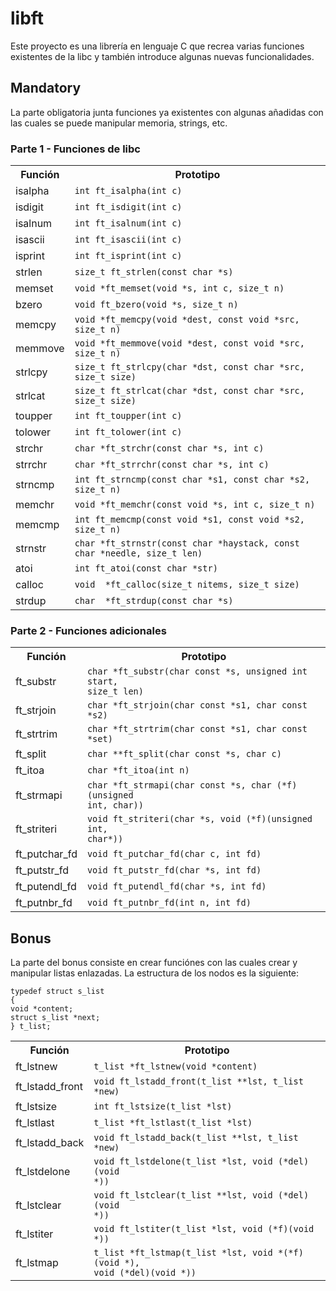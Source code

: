 <h1>libft</h1>
Este proyecto es una librería en lenguaje C que recrea varias funciones existentes de la libc y también introduce algunas nuevas funcionalidades.
<h2>Mandatory</h2>
La parte obligatoria junta funciones ya existentes con algunas añadidas con las cuales se puede manipular memoria, strings, etc.
<h3>Parte 1 - Funciones de libc</h3>
<table>
  <tr>
    <th>Función</th>
    <th>Prototipo</th>
  </tr>
  <tr>
    <td>isalpha</td>
    <td><code>int ft_isalpha(int c)</code></td>
  </tr>
  <tr>
    <td>isdigit</td>
    <td><code>int ft_isdigit(int c)</code></td>
  </tr>
  <tr>
    <td>isalnum</td>
    <td><code>int ft_isalnum(int c)</code></td>
  </tr>
  <tr>
    <td>isascii</td>
    <td><code>int ft_isascii(int c)</code></td>
  </tr>
  <tr>
    <td>isprint</td>
    <td><code>int ft_isprint(int c)</code></td>
  </tr>
  <tr>
    <td>strlen</td>
    <td><code>size_t ft_strlen(const char *s)</code></td>
  </tr>
  <tr>
    <td>memset</td>
    <td><code>void *ft_memset(void *s, int c, size_t n)</code></td>
  </tr>
  <tr>
    <td>bzero</td>
    <td><code>void ft_bzero(void *s, size_t n)</code></td>
  </tr>
  <tr>
    <td>memcpy</td>
    <td><code>void *ft_memcpy(void *dest, const void *src, size_t n)</code></td>
  </tr>
  <tr>
    <td>memmove</td>
    <td><code>void *ft_memmove(void *dest, const void *src, size_t n)</code></td>
  </tr>
  <tr>
    <td>strlcpy</td>
    <td><code>size_t ft_strlcpy(char *dst, const char *src, size_t size)</code></td>
  </tr>
  <tr>
    <td>strlcat</td>
    <td><code>size_t ft_strlcat(char *dst, const char *src, size_t size)</code></td>
  </tr>
  <tr>
    <td>toupper</td>
    <td><code>int ft_toupper(int c)</code></td>
  </tr>
  <tr>
    <td>tolower</td>
    <td><code>int ft_tolower(int c)</code></td>
  </tr>
  <tr>
    <td>strchr</td>
    <td><code>char *ft_strchr(const char *s, int c)</code></td>
  </tr>
  <tr>
    <td>strrchr</td>
    <td><code>char *ft_strrchr(const char *s, int c)</code></td>
  </tr>
  <tr>
    <td>strncmp</td>
    <td><code>int ft_strncmp(const char *s1, const char *s2, size_t n)</code></td>
  </tr>
  <tr>
    <td>memchr</td>
    <td><code>void *ft_memchr(const void *s, int c, size_t n)</code></td>
  </tr>
  <tr>
    <td>memcmp</td>
    <td><code>int ft_memcmp(const void *s1, const void *s2, size_t n)</code></td>
  </tr>

  <tr>
    <td>strnstr</td>
    <td><code>char *ft_strnstr(const char *haystack, const char *needle, size_t len)</code></td>
  </tr>
  <tr>
    <td>atoi</td>
    <td><code>int ft_atoi(const char *str)</code></td>
  </tr>
   <tr>
    <td>calloc</td>
    <td><code>void	*ft_calloc(size_t nitems, size_t size)</code></td>
  </tr>
  <tr>
    <td>strdup</td>
    <td><code>char	*ft_strdup(const char *s)</code></td>
  </tr>
</table>
<h3>Parte 2 - Funciones adicionales</h3>
<table>
  <tr>
    <th>Función</th>
    <th>Prototipo</th>
  </tr>
  <tr>
    <td>ft_substr</td>
    <td><code>char *ft_substr(char const *s, unsigned int start,
size_t len)</code></td>
  </tr>
  <tr>
    <td>ft_strjoin</td>
    <td><code>char *ft_strjoin(char const *s1, char const *s2)</code></td>
  </tr>
  <tr>
    <td>ft_strtrim</td>
    <td><code>char *ft_strtrim(char const *s1, char const *set)</code></td>
  </tr>
  <tr>
    <td>ft_split</td>
    <td><code>char **ft_split(char const *s, char c)</code></td>
  </tr>
  <tr>
    <td>ft_itoa</td>
    <td><code>char *ft_itoa(int n)</code></td>
  </tr>
  <tr>
    <td>ft_strmapi</td>
    <td><code>char *ft_strmapi(char const *s, char (*f)(unsigned
int, char))</code></td>
  </tr>
  <tr>
    <td>ft_striteri</td>
    <td><code>void ft_striteri(char *s, void (*f)(unsigned int,
char*))</code></td>
  </tr>
  <tr>
    <td>ft_putchar_fd</td>
    <td><code>void ft_putchar_fd(char c, int fd)</code></td>
  </tr>
  <tr>
    <td>ft_putstr_fd</td>
    <td><code>void ft_putstr_fd(char *s, int fd)</code></td>
  </tr>
  <tr>
    <td>ft_putendl_fd</td>
    <td><code>void ft_putendl_fd(char *s, int fd)</code></td>
  </tr>
  <tr>
    <td>ft_putnbr_fd</td>
    <td><code>void ft_putnbr_fd(int n, int fd)</code></td>
  </tr>
</table>
<h2>Bonus</h2>
La parte del bonus consiste en crear funciónes con las cuales crear y manipular listas enlazadas.
La estructura de los nodos es la siguiente:
<pre><code>typedef struct s_list
{
void *content;
struct s_list *next;
} t_list;
</code></pre>
<table>
  <tr>
    <th>Función</th>
    <th>Prototipo</th>
  </tr>
  <tr>
    <td>ft_lstnew</td>
    <td><code>t_list *ft_lstnew(void *content)</code></td>
  </tr>
  <tr>
    <td>ft_lstadd_front</td>
    <td><code>void ft_lstadd_front(t_list **lst, t_list *new)</code></td>
  </tr>
  <tr>
    <td>ft_lstsize</td>
    <td><code>int ft_lstsize(t_list *lst)</code></td>
  </tr>
  <tr>
    <td>ft_lstlast</td>
    <td><code>t_list *ft_lstlast(t_list *lst)</code></td>
  </tr>
  <tr>
    <td>ft_lstadd_back</td>
    <td><code>void ft_lstadd_back(t_list **lst, t_list *new)</code></td>
  </tr>
  <tr>
    <td>ft_lstdelone</td>
    <td><code>void ft_lstdelone(t_list *lst, void (*del)(void
*))</code></td>
  </tr>
  <tr>
    <td>ft_lstclear</td>
    <td><code>void ft_lstclear(t_list **lst, void (*del)(void
*))</code></td>
  </tr>
  <tr>
    <td>ft_lstiter</td>
    <td><code>void ft_lstiter(t_list *lst, void (*f)(void *))</code></td>
  </tr>
  <tr>
    <td>ft_lstmap</td>
    <td><code>t_list *ft_lstmap(t_list *lst, void *(*f)(void *),
void (*del)(void *))</code></td>
  </tr>
</table>
